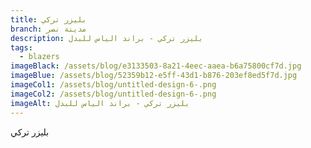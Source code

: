 ```yaml
---
title: بليزر تركي
branch: مدينة نصر
description: بليزر تركي - براند الياس للبدل
tags:
  - blazers
imageBlack: /assets/blog/e3133503-8a21-4eec-aaea-b6a75800cf7d.jpg
imageBlue: /assets/blog/52359b12-e5ff-43d1-b876-203ef8ed5f7d.jpg
imageCol1: /assets/blog/untitled-design-6-.png
imageCol2: /assets/blog/untitled-design-6-.png
imageAlt: بليزر تركي - براند الياس للبدل
---
```

بليزر تركي